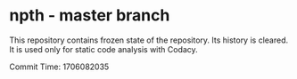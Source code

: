 # npth - master branch

This repository contains frozen state of the repository.
Its history is cleared. It is used only for static code
analysis with Codacy.

Commit Time: 1706082035